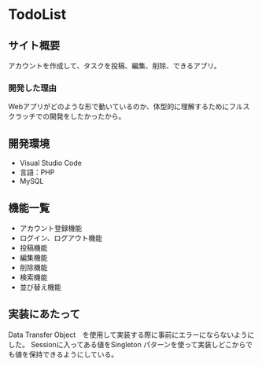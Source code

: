 # TodoList

## サイト概要
アカウントを作成して、タスクを投稿、編集、削除、できるアプリ。

### 開発した理由
Webアプリがどのような形で動いているのか、体型的に理解するためにフルスクラッチでの開発をしたかったから。

## 開発環境
- Visual Studio Code
- 言語：PHP
- MySQL

## 機能一覧
- アカウント登録機能
- ログイン、ログアウト機能
- 投稿機能
- 編集機能
- 削除機能
- 検索機能
- 並び替え機能

## 実装にあたって
Data Transfer Object　を使用して実装する際に事前にエラーにならないようにした。
Sessionに入ってある値をSingleton パターンを使って実装しどこからでも値を保持できるようにしている。
